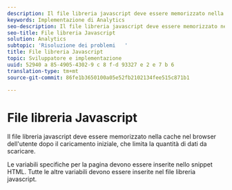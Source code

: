 ```yaml
---
description: Il file libreria javascript deve essere memorizzato nella cache nel browser dell'utente dopo il caricamento iniziale, che limita la quantità di dati da scaricare.
keywords: Implementazione di Analytics
seo-description: Il file libreria javascript deve essere memorizzato nella cache nel browser dell'utente dopo il caricamento iniziale, che limita la quantità di dati da scaricare.
seo-title: File libreria Javascript
solution: Analytics
subtopic: 'Risoluzione dei problemi   '
title: File libreria Javascript
topic: Sviluppatore e implementazione
uuid: 52940 a 85-4905-4302-9 c 8 f-d 93327 e 2 e 7 b 6
translation-type: tm+mt
source-git-commit: 86fe1b3650100a05e52fb2102134fee515c871b1

---
```



# File libreria Javascript

Il file libreria javascript deve essere memorizzato nella cache nel browser dell'utente dopo il caricamento iniziale, che limita la quantità di dati da scaricare.

Le variabili specifiche per la pagina devono essere inserite nello snippet HTML. Tutte le altre variabili devono essere inserite nel file libreria javascript.
